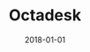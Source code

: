 ---
layout: site
title: "Octadesk"
date: 2018-01-01
categories: [community]
version: 4.4.6
major: 4
minor: 4
patch: 6
slug: octadesk
link: https://www.octadesk.com/
permalink: /sites/:slug
---